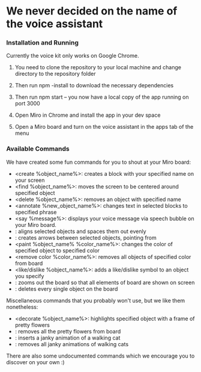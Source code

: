# We never decided on the name of the voice assistant

### Installation and Running

Currently the voice kit only works on Google Chrome.

1. You need to clone the repository to your local machine and change directory to the repository folder

2. Then run npm -install to download the necessary dependencies

3. Then run npm start  – you now have a local copy of the app running on port 3000

4. Open Miro in Chrome and install the app in your dev space

5. Open a Miro board and turn on the voice assistant in the apps tab of the menu

### Available Commands

We have created some fun commands for you to shout at your Miro board:

- <create %object_name%>: creates a block with your specified name on your screen
- <find %object_name%>: moves the screen to be centered around specified object
- <delete %object_name%>: removes an object with specified name
- <annotate %new_object_name%>: changes text in selected blocks to specified phrase
- <say %message%>: displays your voice message via speech bubble on your Miro board.
- <align> : aligns selected objects and spaces them out evenly
- <link>: creates arrows between selected objects, pointing from
- <paint %object_name% %color_name%>: changes the color of specified object to specified color
- <remove color %color_name%>: removes all objects of specified color from board
- <like/dislike %object_name%>: adds a like/dislike symbol to an object you specify
- <show everything>: zooms out the board so that all elements of board are shown on screen
- <destroy everything>: deletes every single object on the board

Miscellaneous commands that you probably won't use, but we like them nonetheless:
- <decorate %object_name%>: highlights specified object with a frame of pretty flowers
- <remove decorations>: removes all the pretty flowers from board
- <spawn cat>: inserts a janky animation of a walking cat
- <remove cat>: removes all janky animations of walking cats

There are also some undocumented commands which we encourage you to discover on your own :)

